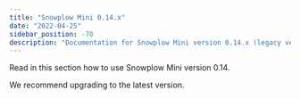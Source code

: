 ```yaml
---
title: "Snowplow Mini 0.14.x"
date: "2022-04-25"
sidebar_position: -70
description: "Documentation for Snowplow Mini version 0.14.x (legacy version)."
---
```


Read in this section how to use Snowplow Mini version 0.14.

We recommend upgrading to the latest version.
